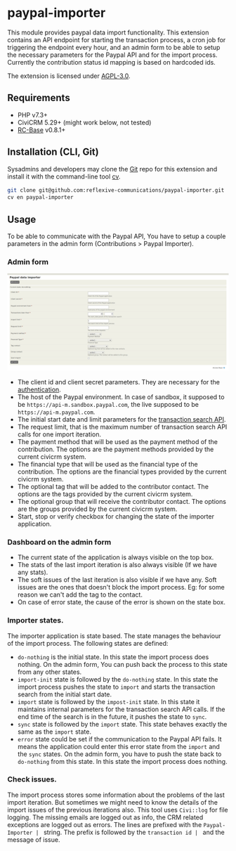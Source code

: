 # paypal-importer

This module provides paypal data import functionality. This extension contains an API endpoint for starting the transaction process, a cron job for triggering the endpoint every hour, and an admin form to be able to setup the necessary parameters for the Paypal API and for the import process. Currently the contribution status id mapping is based on hardcoded ids.

The extension is licensed under [AGPL-3.0](LICENSE.txt).

## Requirements

* PHP v7.3+
* CiviCRM 5.29+ (might work below, not tested)
* [RC-Base](https://github.com/reflexive-communications/rc-base) v0.8.1+

## Installation (CLI, Git)

Sysadmins and developers may clone the [Git](https://en.wikipedia.org/wiki/Git) repo for this extension and
install it with the command-line tool [cv](https://github.com/civicrm/cv).

```bash
git clone git@github.com:reflexive-communications/paypal-importer.git
cv en paypal-importer
```

## Usage

To be able to communicate with the Paypal API, You have to setup a couple parameters in the admin form (Contributions > Paypal Importer).

### Admin form

![settings](./images/paypal-import-form.png)

- The client id and client secret parameters. They are necessary for the [authentication](https://developer.paypal.com/docs/platforms/get-started/#get-api-credentials).
- The host of the Paypal environment. In case of sandbox, it supposed to be `https://api-m.sandbox.paypal.com`, the live supposed to be `https://api-m.paypal.com`.
- The initial start date and limit parameters for the [transaction search API](https://developer.paypal.com/docs/api/transaction-search/v1/).
- The request limit, that is the maximum number of transaction search API calls for one import iteration.
- The payment method that will be used as the payment method of the contribution. The options are the payment methods provided by the current civicrm system.
- The financial type that will be used as the financial type of the contribution. The options are the financial types provided by the current civicrm system.
- The optional tag that will be added to the contributor contact. The options are the tags provided by the current civicrm system.
- The optional group that will receive the contributor contact. The options are the groups provided by the current civicrm system.
- Start, stop or verify checkbox for changing the state of the importer application.

### Dashboard on the admin form

- The current state of the application is always visible on the top box.
- The stats of the last import iteration is also always visible (If we have any stats). 
- The soft issues of the last iteration is also visible if we have any. Soft issues are the ones that doesn't block the import process. Eg: for some reason we can't add the tag to the contact.
- On case of error state, the cause of the error is shown on the state box.

### Importer states.

The importer application is state based. The state manages the behaviour of the import process. The following states are defined:

- `do-nothing` is the initial state. In this state the import process does nothing. On the admin form, You can push back the process to this state from any other states.
- `import-init` state is followed by the `do-nothing` state. In this state the import process pushes the state to `import` and starts the transaction search from the initial start date.
- `import` state is followed by the `impost-init` state. In this state it maintains internal parameters for the transaction search API calls. If the end time of the search is in the future, it pushes the state to `sync`.
- `sync` state is followed by the `import` state. This state behaves exactly the same as the `import` state.
- `error` state could be set if the communication to the Paypal API fails. It means the application could enter this error state from the `import` and the `sync` states. On the admin form, you have to push the state back to `do-nothing` from this state. In this state the import process does nothing.

### Check issues.

The import process stores some information about the problems of the last import iteration. But sometimes we might need to know the details of the import issues of the previous iterations also. This tool uses `Civi::log` for file logging. The missing emails are logged out as info, the CRM related exceptions are logged out as errors. The lines are prefixed with the `Paypal-Importer | ` string. The prefix is followed by the `transaction id | ` and the message of issue.
